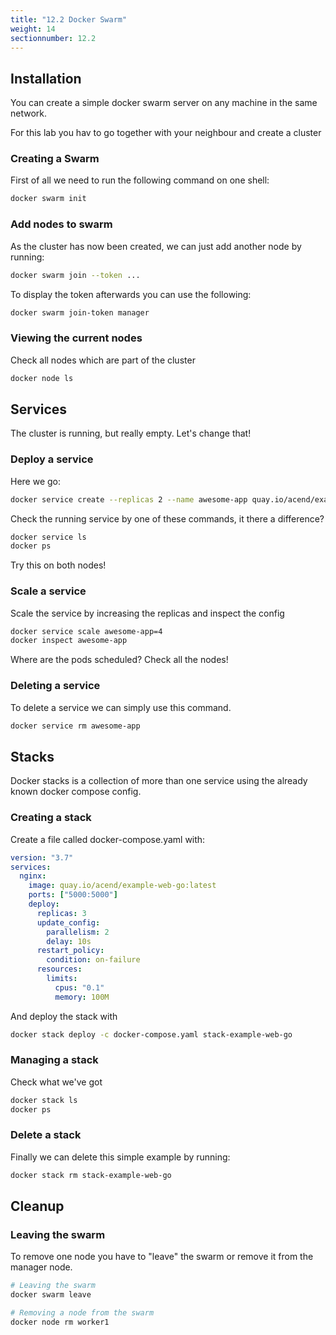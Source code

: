 ```yaml
---
title: "12.2 Docker Swarm"
weight: 14
sectionnumber: 12.2
---
```

## Installation

You can create a simple docker swarm server on any machine in the same network.

For this lab you hav to go together with your neighbour and create a cluster


### Creating a Swarm

First of all we need to run the following command on one shell:

```bash
docker swarm init
```


### Add nodes to swarm

As the cluster has now been created, we can just add another node by running:

```bash
docker swarm join --token ...
```

To display the token afterwards you can use the following:

```bash
docker swarm join-token manager
```


### Viewing the current nodes

Check all nodes which are part of the cluster

```bash
docker node ls
```


## Services

The cluster is running, but really empty. Let's change that!


### Deploy a service

Here we go:

```bash
docker service create --replicas 2 --name awesome-app quay.io/acend/example-web-go:latest
```

Check the running service by one of these commands, it there a difference?

```bash
docker service ls
docker ps
```

Try this on both nodes!


### Scale a service

Scale the service by increasing the replicas and inspect the config

```bash
docker service scale awesome-app=4
docker inspect awesome-app
```

Where are the pods scheduled? Check all the nodes!


### Deleting a service

To delete a service we can simply use this command.

```bash
docker service rm awesome-app
```


## Stacks

Docker stacks is a collection of more than one service using the already known docker compose config.


### Creating a stack

Create a file called docker-compose.yaml with:

```yaml
version: "3.7"
services:
  nginx:
    image: quay.io/acend/example-web-go:latest
    ports: ["5000:5000"]
    deploy:
      replicas: 3
      update_config:
        parallelism: 2
        delay: 10s
      restart_policy:
        condition: on-failure
      resources:
        limits:
          cpus: "0.1"
          memory: 100M
```

And deploy the stack with

```bash
docker stack deploy -c docker-compose.yaml stack-example-web-go
```


### Managing a stack

Check what we've got


```bash
docker stack ls
docker ps
```


### Delete  a stack

Finally we can delete this simple example by running:


```bash
docker stack rm stack-example-web-go
```


## Cleanup


### Leaving the swarm

To remove one node you have to "leave" the swarm or remove it from the manager node.

```bash
# Leaving the swarm
docker swarm leave

# Removing a node from the swarm
docker node rm worker1
```

